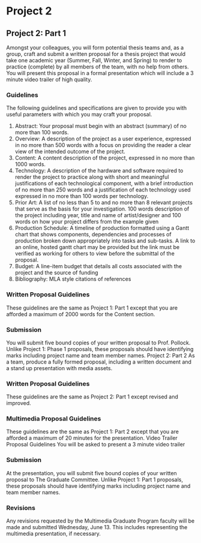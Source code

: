 # Project 2
## Project 2: Part 1
Amongst your colleagues, you will form potential thesis teams and, as a group, craft and submit a written proposal for a thesis project that would take one academic year (Summer, Fall, Winter, and Spring) to render to practice (complete) by all members of the team, with no help from others.
You will present this proposal in a formal presentation which will include a 3 minute video trailer of high quality.

### Guidelines
The following guidelines and specifications are given to provide you with useful parameters with which you may craft your proposal.
1.	Abstract: Your proposal must begin with an abstract (summary) of no more than 100 words.
2.	Overview: A description of the project as a user experience, expressed in no more than 500 words with a focus on providing the reader a clear view of the intended outcome of the project.
3.	Content: A content description of the project, expressed in no more than 1000 words.
4.	Technology: A description of the hardware and software required to render the project to practice along with short and meaningful justifications of each technological component, with a brief introduction of no more than 250 words and a justification of each technology used expressed in no more than 100 words per technology.
5.	Prior Art: A list of no less than 5 to and no more than 8 relevant projects that serve as the basis for your investigation.  100 words description of the project including year, title and name of artist/designer and 100 words on how your project differs from the example given
6.	Production Schedule: A timeline of production formatted using a Gantt chart that shows components, dependencies and processes of production broken down appropriately into tasks and sub-tasks. A link to an online, hosted gantt chart may be provided but the link must be verified as working for others to view before the submittal of the proposal.
7.	Budget: A line-item budget that details all costs associated with the project and the source of funding
8.	Bibliography: MLA style citations of references
### Written Proposal Guidelines
These guidelines are the same as Project 1: Part 1 except that you are afforded a maximum of 2000 words for the Content section.
### Submission
You will submit five bound copies of your written proposal to Prof. Pollock. Unlike Project 1: Phase 1 proposals, these proposals should have identifying marks including project name and team member names.
Project 2: Part 2
As a team, produce a fully formed proposal, including a written document and a stand up presentation with media assets.  
### Written Proposal Guidelines
These guidelines are the same as Project 2: Part 1 except revised and improved.
### Multimedia Proposal Guidelines
These guidelines are the same as Project 1: Part 2 except that you are afforded a maximum of 20 minutes for the presentation.
Video Trailer Proposal Guidelines
You will be asked to present a 3 minute video trailer
### Submission
At the presentation, you will submit five bound copies of your written proposal to The Graduate Committee. Unlike Project 1: Part 1 proposals, these proposals should have identifying marks including project name and team member names.
### Revisions
Any revisions requested by the Multimedia Graduate Program faculty will be made and submitted Wednesday, June 13. This includes representing the multimedia presentation, if necessary.

 

